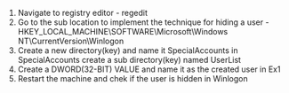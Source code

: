 1. Navigate to registry editor - regedit
2. Go to the sub location to implement the technique for hiding a user - HKEY_LOCAL_MACHINE\SOFTWARE\Microsoft\Windows NT\CurrentVersion\Winlogon
3. Create a new directory(key) and name it SpecialAccounts in SpecialAccounts create a sub directory(key) named UserList
4. Create a DWORD(32-BIT) VALUE and name it as the created user in Ex1
5. Restart the machine and chek if the user is hidden in Winlogon